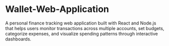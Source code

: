 # Wallet-Web-Application
A personal finance tracking web application built with React and Node.js that helps users monitor transactions across multiple accounts, set budgets, categorize expenses, and visualize spending patterns through interactive dashboards.
